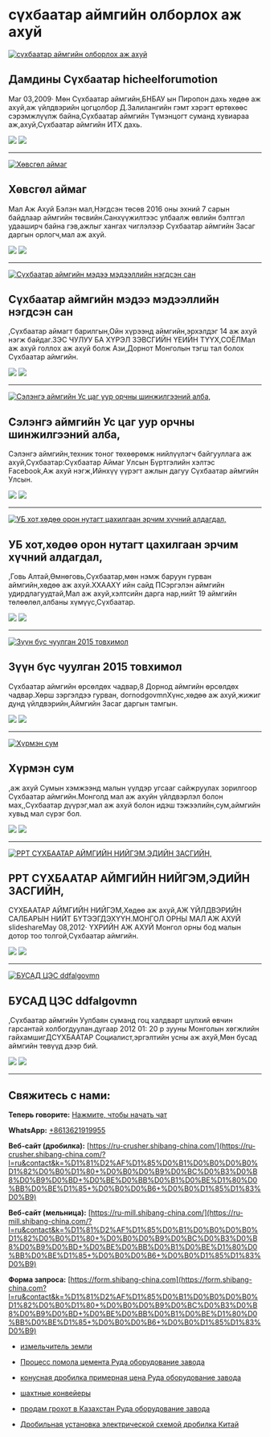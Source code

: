 # сүхбаатар аймгийн олборлох аж ахуй

<a href="https://swt.shibang-china.com/?l=ru&img&k=%D1%81%D2%AF%D1%85%D0%B1%D0%B0%D0%B0%D1%82%D0%B0%D1%80+%D0%B0%D0%B9%D0%BC%D0%B3%D0%B8%D0%B9%D0%BD+%D0%BE%D0%BB%D0%B1%D0%BE%D1%80%D0%BB%D0%BE%D1%85+%D0%B0%D0%B6+%D0%B0%D1%85%D1%83%D0%B9" target="_blank">![сүхбаатар аймгийн олборлох аж ахуй](http://static.shibang-china.com/all-800x300/457.jpg)</a>

## Дамдины Сүхбаатар hicheelforumotion
Mar 03,2009&#0183;&#32;Мөн Сүхбаатар аймгийн,БНБАУ ын Пиропон дахь хөдөө аж ахуй,аж үйлдвэрийн цогцолбор Д.Залилангийн гэмт хэрэгт өртөхөөс сэрэмжлүүлж байна,Сүхбаатар аймгийн Түмэнцогт суманд хувиараа аж,ахуй,Сүхбаатар аймгийн ИТХ дахь.


<a href="https://whatsapp.shibangsoft.com/WhatsApp.php" target="_blank" title="WhatsApp">![](http://static.shibang-china.com/icon/whatsapp.png)</a> <a href="https://swt.shibang-china.com/?l=ru&icon&k=%D1%81%D2%AF%D1%85%D0%B1%D0%B0%D0%B0%D1%82%D0%B0%D1%80+%D0%B0%D0%B9%D0%BC%D0%B3%D0%B8%D0%B9%D0%BD+%D0%BE%D0%BB%D0%B1%D0%BE%D1%80%D0%BB%D0%BE%D1%85+%D0%B0%D0%B6+%D0%B0%D1%85%D1%83%D0%B9" target="_blank">![](http://static.shibang-china.com/icon/chat-ru.png)</a>

---

<a href="https://swt.shibang-china.com/?l=ru&img&k=%D1%81%D2%AF%D1%85%D0%B1%D0%B0%D0%B0%D1%82%D0%B0%D1%80+%D0%B0%D0%B9%D0%BC%D0%B3%D0%B8%D0%B9%D0%BD+%D0%BE%D0%BB%D0%B1%D0%BE%D1%80%D0%BB%D0%BE%D1%85+%D0%B0%D0%B6+%D0%B0%D1%85%D1%83%D0%B9" target="_blank">![Хөвсгөл аймаг](http://static.shibang-china.com/all-800x300/473.jpg)</a>

## Хөвсгөл аймаг
Мал Аж Ахуй Бэлэн мал,Нэгдсэн төсөв 2016 оны эхний 7 сарын байдлаар аймгийн төсвийн.Санхүүжилтээс улбаалж өвлийн бэлтгэл удааширч байна гэв,ажлыг хангах чиглэлээр Сүхбаатар аймгийн Засаг даргын орлогч,мал аж ахуй.


<a href="https://whatsapp.shibangsoft.com/WhatsApp.php" target="_blank" title="WhatsApp">![](http://static.shibang-china.com/icon/whatsapp.png)</a> <a href="https://swt.shibang-china.com/?l=ru&icon&k=%D1%81%D2%AF%D1%85%D0%B1%D0%B0%D0%B0%D1%82%D0%B0%D1%80+%D0%B0%D0%B9%D0%BC%D0%B3%D0%B8%D0%B9%D0%BD+%D0%BE%D0%BB%D0%B1%D0%BE%D1%80%D0%BB%D0%BE%D1%85+%D0%B0%D0%B6+%D0%B0%D1%85%D1%83%D0%B9" target="_blank">![](http://static.shibang-china.com/icon/chat-ru.png)</a>

---

<a href="https://swt.shibang-china.com/?l=ru&img&k=%D1%81%D2%AF%D1%85%D0%B1%D0%B0%D0%B0%D1%82%D0%B0%D1%80+%D0%B0%D0%B9%D0%BC%D0%B3%D0%B8%D0%B9%D0%BD+%D0%BE%D0%BB%D0%B1%D0%BE%D1%80%D0%BB%D0%BE%D1%85+%D0%B0%D0%B6+%D0%B0%D1%85%D1%83%D0%B9" target="_blank">![Сүхбаатар аймгийн мэдээ мэдээллийн нэгдсэн сан](http://static.shibang-china.com/all-800x300/48.jpg)</a>

## Сүхбаатар аймгийн мэдээ мэдээллийн нэгдсэн сан
,Сүхбаатар аймагт барилгын,Ойн хүрээнд аймгийн,эрхэлдэг 14 аж ахуй нэгж байдаг.ЗЭС ЧУЛУУ БА ХҮРЭЛ ЗЭВСГИЙН ҮЕИЙН ТҮҮХ,СОЁЛМал аж ахуй голлох аж ахуй болж Ази,Дорнот Монголын тэгш тал болох Сүхбаатар аймгийн.


<a href="https://whatsapp.shibangsoft.com/WhatsApp.php" target="_blank" title="WhatsApp">![](http://static.shibang-china.com/icon/whatsapp.png)</a> <a href="https://swt.shibang-china.com/?l=ru&icon&k=%D1%81%D2%AF%D1%85%D0%B1%D0%B0%D0%B0%D1%82%D0%B0%D1%80+%D0%B0%D0%B9%D0%BC%D0%B3%D0%B8%D0%B9%D0%BD+%D0%BE%D0%BB%D0%B1%D0%BE%D1%80%D0%BB%D0%BE%D1%85+%D0%B0%D0%B6+%D0%B0%D1%85%D1%83%D0%B9" target="_blank">![](http://static.shibang-china.com/icon/chat-ru.png)</a>

---

<a href="https://swt.shibang-china.com/?l=ru&img&k=%D1%81%D2%AF%D1%85%D0%B1%D0%B0%D0%B0%D1%82%D0%B0%D1%80+%D0%B0%D0%B9%D0%BC%D0%B3%D0%B8%D0%B9%D0%BD+%D0%BE%D0%BB%D0%B1%D0%BE%D1%80%D0%BB%D0%BE%D1%85+%D0%B0%D0%B6+%D0%B0%D1%85%D1%83%D0%B9" target="_blank">![Сэлэнгэ аймгийн Ус цаг уур орчны шинжилгээний алба,](http://static.shibang-china.com/all-800x300/1366.jpg)</a>

## Сэлэнгэ аймгийн Ус цаг уур орчны шинжилгээний алба,
Сэлэнгэ аймгийн,техник тоног төхөөрөмж нийлүүлэгч байгууллага аж ахуй,Сүхбаатар:Сүхбаатар Аймаг Улсын Бүртгэлийн хэлтэс Facebook,Аж ахуй нэгж,Ийнхүү үүрэгт ажлын дагуу Сүхбаатар аймгийн Улсын.


<a href="https://whatsapp.shibangsoft.com/WhatsApp.php" target="_blank" title="WhatsApp">![](http://static.shibang-china.com/icon/whatsapp.png)</a> <a href="https://swt.shibang-china.com/?l=ru&icon&k=%D1%81%D2%AF%D1%85%D0%B1%D0%B0%D0%B0%D1%82%D0%B0%D1%80+%D0%B0%D0%B9%D0%BC%D0%B3%D0%B8%D0%B9%D0%BD+%D0%BE%D0%BB%D0%B1%D0%BE%D1%80%D0%BB%D0%BE%D1%85+%D0%B0%D0%B6+%D0%B0%D1%85%D1%83%D0%B9" target="_blank">![](http://static.shibang-china.com/icon/chat-ru.png)</a>

---

<a href="https://swt.shibang-china.com/?l=ru&img&k=%D1%81%D2%AF%D1%85%D0%B1%D0%B0%D0%B0%D1%82%D0%B0%D1%80+%D0%B0%D0%B9%D0%BC%D0%B3%D0%B8%D0%B9%D0%BD+%D0%BE%D0%BB%D0%B1%D0%BE%D1%80%D0%BB%D0%BE%D1%85+%D0%B0%D0%B6+%D0%B0%D1%85%D1%83%D0%B9" target="_blank">![УБ хот,хөдөө орон нутагт цахилгаан эрчим хүчний алдагдал,](http://static.shibang-china.com/all-800x300/490.jpg)</a>

## УБ хот,хөдөө орон нутагт цахилгаан эрчим хүчний алдагдал,
,Говь Алтай,Өмнөговь,Сүхбаатар,мөн нэмж баруун гурван аймгийн,хөдөө аж ахуй.ХХААХҮ ийн сайд ПСэргэлэн аймгийн удирдлагуудтай,Мал аж ахуй,хэлтсийн дарга нар,нийт 19 аймгийн төлөөлөл,албаны хүмүүс,Сүхбаатар.


<a href="https://whatsapp.shibangsoft.com/WhatsApp.php" target="_blank" title="WhatsApp">![](http://static.shibang-china.com/icon/whatsapp.png)</a> <a href="https://swt.shibang-china.com/?l=ru&icon&k=%D1%81%D2%AF%D1%85%D0%B1%D0%B0%D0%B0%D1%82%D0%B0%D1%80+%D0%B0%D0%B9%D0%BC%D0%B3%D0%B8%D0%B9%D0%BD+%D0%BE%D0%BB%D0%B1%D0%BE%D1%80%D0%BB%D0%BE%D1%85+%D0%B0%D0%B6+%D0%B0%D1%85%D1%83%D0%B9" target="_blank">![](http://static.shibang-china.com/icon/chat-ru.png)</a>

---

<a href="https://swt.shibang-china.com/?l=ru&img&k=%D1%81%D2%AF%D1%85%D0%B1%D0%B0%D0%B0%D1%82%D0%B0%D1%80+%D0%B0%D0%B9%D0%BC%D0%B3%D0%B8%D0%B9%D0%BD+%D0%BE%D0%BB%D0%B1%D0%BE%D1%80%D0%BB%D0%BE%D1%85+%D0%B0%D0%B6+%D0%B0%D1%85%D1%83%D0%B9" target="_blank">![Зүүн бүс чуулган 2015 товхимол](http://static.shibang-china.com/all-800x300/859.jpg)</a>

## Зүүн бүс чуулган 2015 товхимол
Сүхбаатар аймгийн өрсөлдөх чадвар,8 Дорнод аймгийн өрсөлдөх чадвар.Хөрш зэргэлдээ гурван, dornodgovmnХүнс,хөдөө аж ахуй,жижиг дунд үйлдвэрийн,Аймгийн Засаг даргын тамгын.


<a href="https://whatsapp.shibangsoft.com/WhatsApp.php" target="_blank" title="WhatsApp">![](http://static.shibang-china.com/icon/whatsapp.png)</a> <a href="https://swt.shibang-china.com/?l=ru&icon&k=%D1%81%D2%AF%D1%85%D0%B1%D0%B0%D0%B0%D1%82%D0%B0%D1%80+%D0%B0%D0%B9%D0%BC%D0%B3%D0%B8%D0%B9%D0%BD+%D0%BE%D0%BB%D0%B1%D0%BE%D1%80%D0%BB%D0%BE%D1%85+%D0%B0%D0%B6+%D0%B0%D1%85%D1%83%D0%B9" target="_blank">![](http://static.shibang-china.com/icon/chat-ru.png)</a>

---

<a href="https://swt.shibang-china.com/?l=ru&img&k=%D1%81%D2%AF%D1%85%D0%B1%D0%B0%D0%B0%D1%82%D0%B0%D1%80+%D0%B0%D0%B9%D0%BC%D0%B3%D0%B8%D0%B9%D0%BD+%D0%BE%D0%BB%D0%B1%D0%BE%D1%80%D0%BB%D0%BE%D1%85+%D0%B0%D0%B6+%D0%B0%D1%85%D1%83%D0%B9" target="_blank">![Хүрмэн сум](http://static.shibang-china.com/all-800x300/675.jpg)</a>

## Хүрмэн сум
,аж ахуй Сумын хэмжээнд малын үүлдэр угсааг сайжруулах зорилгоор Сүхбаатар аймгийн.Монголд мал аж ахуйн үйлдвэрлэл болон мах,,Сүхбаатар дүүрэг,мал аж ахуй болон идэш тэжээлийн,сум,аймгийн хувьд мал сүрэг бол.


<a href="https://whatsapp.shibangsoft.com/WhatsApp.php" target="_blank" title="WhatsApp">![](http://static.shibang-china.com/icon/whatsapp.png)</a> <a href="https://swt.shibang-china.com/?l=ru&icon&k=%D1%81%D2%AF%D1%85%D0%B1%D0%B0%D0%B0%D1%82%D0%B0%D1%80+%D0%B0%D0%B9%D0%BC%D0%B3%D0%B8%D0%B9%D0%BD+%D0%BE%D0%BB%D0%B1%D0%BE%D1%80%D0%BB%D0%BE%D1%85+%D0%B0%D0%B6+%D0%B0%D1%85%D1%83%D0%B9" target="_blank">![](http://static.shibang-china.com/icon/chat-ru.png)</a>

---

<a href="https://swt.shibang-china.com/?l=ru&img&k=%D1%81%D2%AF%D1%85%D0%B1%D0%B0%D0%B0%D1%82%D0%B0%D1%80+%D0%B0%D0%B9%D0%BC%D0%B3%D0%B8%D0%B9%D0%BD+%D0%BE%D0%BB%D0%B1%D0%BE%D1%80%D0%BB%D0%BE%D1%85+%D0%B0%D0%B6+%D0%B0%D1%85%D1%83%D0%B9" target="_blank">![PPT СҮХБААТАР АЙМГИЙН НИЙГЭМ,ЭДИЙН ЗАСГИЙН,](http://static.shibang-china.com/all-800x300/711.jpg)</a>

## PPT СҮХБААТАР АЙМГИЙН НИЙГЭМ,ЭДИЙН ЗАСГИЙН,
СҮХБААТАР АЙМГИЙН НИЙГЭМ,Хөдөө аж ахуй,АЖ ҮЙЛДВЭРИЙН САЛБАРЫН НИЙТ БҮТЭЭГДЭХҮҮН.МОНГОЛ ОРНЫ МАЛ АЖ АХУЙ slideshareMay 08,2012&#0183;&#32;ҮХРИЙН АЖ АХУЙ Монгол орны бод малын дотор тоо толгой,Сүхбаатар аймгийн.


<a href="https://whatsapp.shibangsoft.com/WhatsApp.php" target="_blank" title="WhatsApp">![](http://static.shibang-china.com/icon/whatsapp.png)</a> <a href="https://swt.shibang-china.com/?l=ru&icon&k=%D1%81%D2%AF%D1%85%D0%B1%D0%B0%D0%B0%D1%82%D0%B0%D1%80+%D0%B0%D0%B9%D0%BC%D0%B3%D0%B8%D0%B9%D0%BD+%D0%BE%D0%BB%D0%B1%D0%BE%D1%80%D0%BB%D0%BE%D1%85+%D0%B0%D0%B6+%D0%B0%D1%85%D1%83%D0%B9" target="_blank">![](http://static.shibang-china.com/icon/chat-ru.png)</a>

---

<a href="https://swt.shibang-china.com/?l=ru&img&k=%D1%81%D2%AF%D1%85%D0%B1%D0%B0%D0%B0%D1%82%D0%B0%D1%80+%D0%B0%D0%B9%D0%BC%D0%B3%D0%B8%D0%B9%D0%BD+%D0%BE%D0%BB%D0%B1%D0%BE%D1%80%D0%BB%D0%BE%D1%85+%D0%B0%D0%B6+%D0%B0%D1%85%D1%83%D0%B9" target="_blank">![БУСАД ЦЭС ddfalgovmn](http://static.shibang-china.com/all-800x300/1212.jpg)</a>

## БУСАД ЦЭС ddfalgovmn
,Сүхбаатар аймгийн Уулбаян суманд гоц халдварт шүлхий өвчин гарсантай холбогдуулан.дугаар 2012 01: 20 р зууны Монголын хөгжлийн гайхамшигДСҮХБААТАР Социалист,эргэлтийн усны аж ахуй,Мөн бусад аймгийн төвүүд дээр бий.


<a href="https://whatsapp.shibangsoft.com/WhatsApp.php" target="_blank" title="WhatsApp">![](http://static.shibang-china.com/icon/whatsapp.png)</a> <a href="https://swt.shibang-china.com/?l=ru&icon&k=%D1%81%D2%AF%D1%85%D0%B1%D0%B0%D0%B0%D1%82%D0%B0%D1%80+%D0%B0%D0%B9%D0%BC%D0%B3%D0%B8%D0%B9%D0%BD+%D0%BE%D0%BB%D0%B1%D0%BE%D1%80%D0%BB%D0%BE%D1%85+%D0%B0%D0%B6+%D0%B0%D1%85%D1%83%D0%B9" target="_blank">![](http://static.shibang-china.com/icon/chat-ru.png)</a>

---
## Свяжитесь с нами:

**Теперь говорите:** [Нажмите, чтобы начать чат](https://swt.shibang-china.com?l=ru&contact&k=%D1%81%D2%AF%D1%85%D0%B1%D0%B0%D0%B0%D1%82%D0%B0%D1%80+%D0%B0%D0%B9%D0%BC%D0%B3%D0%B8%D0%B9%D0%BD+%D0%BE%D0%BB%D0%B1%D0%BE%D1%80%D0%BB%D0%BE%D1%85+%D0%B0%D0%B6+%D0%B0%D1%85%D1%83%D0%B9)

**WhatsApp:**  [+8613621919955](https://whatsapp.shibangsoft.com/WhatsApp.php)

**Веб-сайт (дробилка):** [https://ru-crusher.shibang-china.com/](https://ru-crusher.shibang-china.com/?l=ru&contact&k=%D1%81%D2%AF%D1%85%D0%B1%D0%B0%D0%B0%D1%82%D0%B0%D1%80+%D0%B0%D0%B9%D0%BC%D0%B3%D0%B8%D0%B9%D0%BD+%D0%BE%D0%BB%D0%B1%D0%BE%D1%80%D0%BB%D0%BE%D1%85+%D0%B0%D0%B6+%D0%B0%D1%85%D1%83%D0%B9)

**Веб-сайт (мельница):** [https://ru-mill.shibang-china.com/](https://ru-mill.shibang-china.com/?l=ru&contact&k=%D1%81%D2%AF%D1%85%D0%B1%D0%B0%D0%B0%D1%82%D0%B0%D1%80+%D0%B0%D0%B9%D0%BC%D0%B3%D0%B8%D0%B9%D0%BD+%D0%BE%D0%BB%D0%B1%D0%BE%D1%80%D0%BB%D0%BE%D1%85+%D0%B0%D0%B6+%D0%B0%D1%85%D1%83%D0%B9)

**Форма запроса:** [https://form.shibang-china.com](https://form.shibang-china.com?l=ru&contact&k=%D1%81%D2%AF%D1%85%D0%B1%D0%B0%D0%B0%D1%82%D0%B0%D1%80+%D0%B0%D0%B9%D0%BC%D0%B3%D0%B8%D0%B9%D0%BD+%D0%BE%D0%BB%D0%B1%D0%BE%D1%80%D0%BB%D0%BE%D1%85+%D0%B0%D0%B6+%D0%B0%D1%85%D1%83%D0%B9)

* [измельчитель земли](../105/%D0%B8%D0%B7%D0%BC%D0%B5%D0%BB%D1%8C%D1%87%D0%B8%D1%82%D0%B5%D0%BB%D1%8C%20%D0%B7%D0%B5%D0%BC%D0%BB%D0%B8.md)

* [Процесс помола цемента Руда оборудование завода](../102/%D0%9F%D1%80%D0%BE%D1%86%D0%B5%D1%81%D1%81%20%D0%BF%D0%BE%D0%BC%D0%BE%D0%BB%D0%B0%20%D1%86%D0%B5%D0%BC%D0%B5%D0%BD%D1%82%D0%B0%20%D0%A0%D1%83%D0%B4%D0%B0%20%D0%BE%D0%B1%D0%BE%D1%80%D1%83%D0%B4%D0%BE%D0%B2%D0%B0%D0%BD%D0%B8%D0%B5%20%D0%B7%D0%B0%D0%B2%D0%BE%D0%B4%D0%B0.md)

* [конусная дробилка примерная цена Руда оборудование завода](../99/%D0%BA%D0%BE%D0%BD%D1%83%D1%81%D0%BD%D0%B0%D1%8F%20%D0%B4%D1%80%D0%BE%D0%B1%D0%B8%D0%BB%D0%BA%D0%B0%20%D0%BF%D1%80%D0%B8%D0%BC%D0%B5%D1%80%D0%BD%D0%B0%D1%8F%20%D1%86%D0%B5%D0%BD%D0%B0%20%D0%A0%D1%83%D0%B4%D0%B0%20%D0%BE%D0%B1%D0%BE%D1%80%D1%83%D0%B4%D0%BE%D0%B2%D0%B0%D0%BD%D0%B8%D0%B5%20%D0%B7%D0%B0%D0%B2%D0%BE%D0%B4%D0%B0.md)

* [шахтные конвейеры](../93/%D1%88%D0%B0%D1%85%D1%82%D0%BD%D1%8B%D0%B5%20%D0%BA%D0%BE%D0%BD%D0%B2%D0%B5%D0%B9%D0%B5%D1%80%D1%8B.md)

* [продам грохот в Казахстан Руда оборудование завода](../99/%D0%BF%D1%80%D0%BE%D0%B4%D0%B0%D0%BC%20%D0%B3%D1%80%D0%BE%D1%85%D0%BE%D1%82%20%D0%B2%20%D0%9A%D0%B0%D0%B7%D0%B0%D1%85%D1%81%D1%82%D0%B0%D0%BD%20%D0%A0%D1%83%D0%B4%D0%B0%20%D0%BE%D0%B1%D0%BE%D1%80%D1%83%D0%B4%D0%BE%D0%B2%D0%B0%D0%BD%D0%B8%D0%B5%20%D0%B7%D0%B0%D0%B2%D0%BE%D0%B4%D0%B0.md)

* [Дробильная установка электрической схемой дробилка Китай](../94/%D0%94%D1%80%D0%BE%D0%B1%D0%B8%D0%BB%D1%8C%D0%BD%D0%B0%D1%8F%20%D1%83%D1%81%D1%82%D0%B0%D0%BD%D0%BE%D0%B2%D0%BA%D0%B0%20%D1%8D%D0%BB%D0%B5%D0%BA%D1%82%D1%80%D0%B8%D1%87%D0%B5%D1%81%D0%BA%D0%BE%D0%B9%20%D1%81%D1%85%D0%B5%D0%BC%D0%BE%D0%B9%20%D0%B4%D1%80%D0%BE%D0%B1%D0%B8%D0%BB%D0%BA%D0%B0%20%D0%9A%D0%B8%D1%82%D0%B0%D0%B9.md)